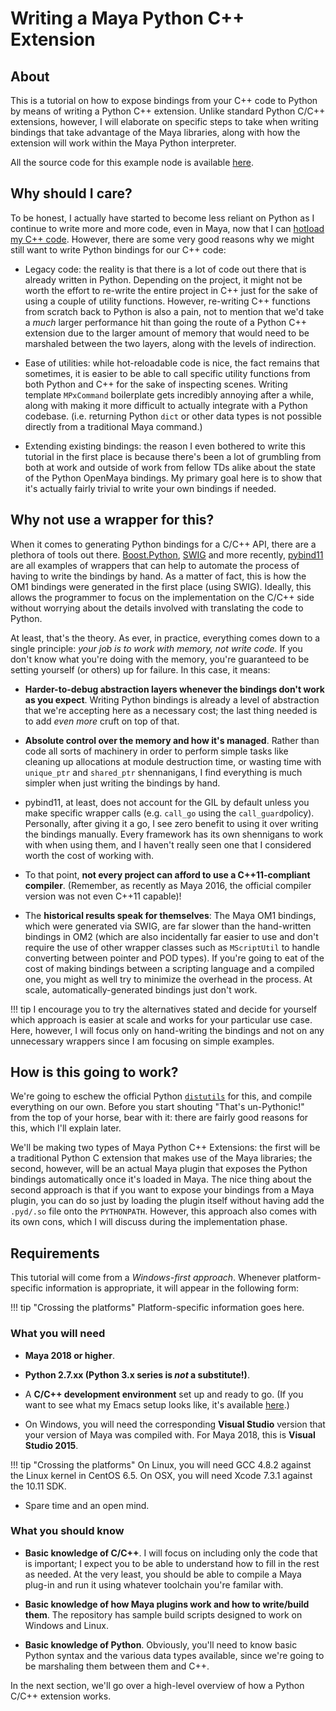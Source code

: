 # Writing a Maya Python C++ Extension #

## About ##

This is a tutorial on how to expose bindings from your C++ code to Python by
means of writing a Python C++ extension. Unlike standard Python C/C++
extensions, however, I will elaborate on specific steps to take when writing
bindings that take advantage of the Maya libraries, along with how the extension
will work within the Maya Python interpreter.

All the source code for this example node is available
[here](https://bitbucket.org/sonictk/maya_python_c_extension).


## Why should I care? ##

To be honest, I actually have started to become less reliant on Python as I
continue to write more and more code, even in Maya, now that I can [hotload
my C++ code](https://bitbucket.org/sonictk/maya_hot_reload_example). However,
there are some very good reasons why we might still want to write Python
bindings for our C++ code:

* Legacy code: the reality is that there is a lot of code out there that is
  already written in Python. Depending on the project, it might not be worth the
  effort to re-write the entire project in C++ just for the sake of using a couple
  of utility functions. However, re-writing C++ functions from scratch back to
  Python is also a pain, not to mention that we'd take a _much_ larger
  performance hit than going the route of a Python C++ extension due to the
  larger amount of memory that would need to be marshaled between the two
  layers, along with the levels of indirection.
  
* Ease of utilities: while hot-reloadable code is nice, the fact remains that
  sometimes, it is easier to be able to call specific utility functions from
  both Python and C++ for the sake of inspecting scenes. Writing template
  ``MPxCommand`` boilerplate gets incredibly annoying after a while, along with
  making it more difficult to actually integrate with a Python codebase.
  (i.e. returning Python ``dict`` or other data types is not possible directly
  from a traditional Maya command.)
  
* Extending existing bindings: the reason I even bothered to write this tutorial
  in the first place is because there's been a lot of grumbling from both at
  work and outside of work from fellow TDs alike about the state of the Python
  OpenMaya bindings. My primary goal here is to show that it's actually fairly
  trivial to write your own bindings if needed.
  
  
## Why not use a wrapper for this? ##

When it comes to generating Python bindings for a C/C++ API, there are a
plethora of tools out there. 
[Boost.Python](https://www.boost.org/doc/libs/1_67_0/libs/python/doc/html/index.html),
[SWIG](http://www.swig.org/) and more recently, [pybind11](https://github.com/pybind/pybind11)
are all examples of wrappers that can help to automate the process of having to
write the bindings by hand. As a matter of fact, this is how the OM1 bindings
were generated in the first place (using SWIG). Ideally, this allows the
programmer to focus on the implementation on the C/C++ side without worrying 
about the details involved with translating the code to Python.

At least, that's the theory. As ever, in practice, everything comes down to a
single principle: _your job is to work with memory, not write code._ If you
don't know what you're doing with the memory, you're guaranteed to be setting
yourself (or others) up for failure. In this case, it means:

* **Harder-to-debug abstraction layers whenever the bindings don't work as you
  expect**. Writing Python bindings is already a level of abstraction that we're
  accepting here as a necessary cost; the last thing needed is to add _even
  more_ cruft on top of that. 
  
* **Absolute control over the memory and how it's managed**. Rather than code all
  sorts of machinery in order to perform simple tasks like cleaning up
  allocations at module destruction time, or wasting time with ``unique_ptr``
  and ``shared_ptr`` shennanigans, I find everything is much simpler when just
  writing the bindings by hand.
  
* pybind11, at least, does not account for the GIL by default unless you make
  specific wrapper calls (e.g. ``call_go`` using the ``call_guard``policy). 
  Personally, after giving it a go, I see zero benefit to using it over writing 
  the bindings manually. Every framework has its own shennigans to work with
  when using them, and I haven't really seen one that I considered worth the
  cost of working with.
  
* To that point, **not every project can afford to use a C++11-compliant
  compiler**. (Remember, as recently as Maya 2016, the official compiler version
  was not even C++11 capable)!
  
* The **historical results speak for themselves**: The Maya OM1 bindings, which were
  generated via SWIG, are far slower than the hand-written bindings in OM2
  (which are also incidentally far easier to use and don't require the use of
  other wrapper classes such as ``MScriptUtil`` to handle converting between
  pointer and POD types). If you're going to eat of the cost of making bindings
  between a scripting language and a compiled one, you might as well try to
  minimize the overhead in the process. At scale, automatically-generated
  bindings just don't work.
  
!!! tip
    I encourage you to try the alternatives stated and decide for yourself which
    approach is easier at scale and works for your particular use case. Here,
    however, I will focus only on hand-writing the bindings and not on any
    unnecessary wrappers since I am focusing on simple examples.


## How is this going to work? ##

We're going to eschew the official Python
[``distutils``](https://docs.python.org/2/extending/building.html#building) for
this, and compile everything on our own. Before you start shouting "That's
un-Pythonic!" from the top of your horse, bear with it: there are fairly good
reasons for this, which I'll explain later. 

We'll be making two types of Maya Python C++ Extensions: the first will be a
traditional Python C extension that makes use of the Maya libraries; the second,
however, will be an actual Maya plugin that exposes the Python bindings
automatically once it's loaded in Maya. The nice thing about the second approach
is that if you want to expose your bindings from a Maya plugin, you can do so
just by loading the plugin itself without having add the ``.pyd/.so`` file onto
the ``PYTHONPATH``. However, this approach also comes with its own cons, which
I will discuss during the implementation phase.


## Requirements ##

This tutorial will come from a *Windows-first approach*. Whenever platform-specific
information is appropriate, it will appear in the following form:

!!! tip "Crossing the platforms"
    Platform-specific information goes here.


### What you will need ###

- **Maya 2018 or higher**. 

- **Python 2.7.xx (Python 3.x series is _not_ a substitute!)**.

- A **C/C++ development environment** set up and ready to go. (If you want to see
  what my Emacs setup looks like, it's
  available [here](https://github.com/sonictk/lightweight-emacs).)
  
- On Windows, you will need the corresponding **Visual Studio** version that
  your version of Maya was compiled with. For Maya 2018, this is **Visual Studio
  2015**. 
  
!!! tip "Crossing the platforms"
    On Linux, you will need GCC 4.8.2 against the Linux kernel in CentOS 6.5.
    On OSX, you will need Xcode 7.3.1 against the 10.11 SDK.
  
- Spare time and an open mind.


### What you should know ###

- **Basic knowledge of C/C++**. I will focus on including only the code that is
  important; I expect you to be able to understand how to fill in the rest as
  needed. At the very least, you should be able to compile a Maya plug-in and
  run it using whatever toolchain you're familar with.

- **Basic knowledge of how Maya plugins work and how to write/build them**. 
  The repository has sample build scripts designed to work on Windows and Linux.
  
- **Basic knowledge of Python**. Obviously, you'll need to know basic Python
  syntax and the various data types available, since we're going to be
  marshaling them between them and C++.

In the next section, we'll go over a high-level overview of how a Python C/C++
extension works.
